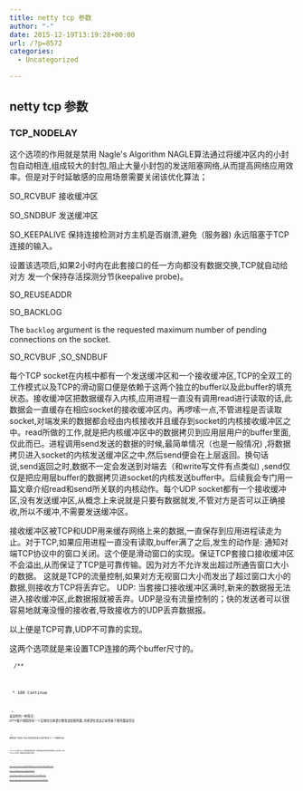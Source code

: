 ```yaml
---
title: netty tcp 参数
author: "-"
date: 2015-12-19T13:19:28+00:00
url: /?p=8572
categories:
  - Uncategorized

---
```

## netty tcp 参数
### TCP_NODELAY
这个选项的作用就是禁用 Nagle's Algorithm
NAGLE算法通过将缓冲区内的小封包自动相连,组成较大的封包,阻止大量小封包的发送阻塞网络,从而提高网络应用效率。但是对于时延敏感的应用场景需要关闭该优化算法；

SO_RCVBUF 接收缓冲区

SO_SNDBUF 发送缓冲区

SO_KEEPALIVE 保持连接检测对方主机是否崩溃,避免（服务器) 永远阻塞于TCP连接的输入。

设置该选项后,如果2小时内在此套接口的任一方向都没有数据交换,TCP就自动给对方 发一个保持存活探测分节(keepalive probe)。

SO_REUSEADDR


SO_BACKLOG

The `backlog` argument is the requested maximum number of pending connections on the socket.


SO_RCVBUF ,SO_SNDBUF

每个TCP socket在内核中都有一个发送缓冲区和一个接收缓冲区,TCP的全双工的工作模式以及TCP的滑动窗口便是依赖于这两个独立的buffer以及此buffer的填充状态。接收缓冲区把数据缓存入内核,应用进程一直没有调用read进行读取的话,此数据会一直缓存在相应socket的接收缓冲区内。再啰嗦一点,不管进程是否读取socket,对端发来的数据都会经由内核接收并且缓存到socket的内核接收缓冲区之中。read所做的工作,就是把内核缓冲区中的数据拷贝到应用层用户的buffer里面,仅此而已。进程调用send发送的数据的时候,最简单情况（也是一般情况) ,将数据拷贝进入socket的内核发送缓冲区之中,然后send便会在上层返回。换句话说,send返回之时,数据不一定会发送到对端去（和write写文件有点类似) ,send仅仅是把应用层buffer的数据拷贝进socket的内核发送buffer中。后续我会专门用一篇文章介绍read和send所关联的内核动作。每个UDP socket都有一个接收缓冲区,没有发送缓冲区,从概念上来说就是只要有数据就发,不管对方是否可以正确接收,所以不缓冲,不需要发送缓冲区。

接收缓冲区被TCP和UDP用来缓存网络上来的数据,一直保存到应用进程读走为止。对于TCP,如果应用进程一直没有读取,buffer满了之后,发生的动作是: 通知对端TCP协议中的窗口关闭。这个便是滑动窗口的实现。保证TCP套接口接收缓冲区不会溢出,从而保证了TCP是可靠传输。因为对方不允许发出超过所通告窗口大小的数据。 这就是TCP的流量控制,如果对方无视窗口大小而发出了超过窗口大小的数据,则接收方TCP将丢弃它。 UDP: 当套接口接收缓冲区满时,新来的数据报无法进入接收缓冲区,此数据报就被丢弃。UDP是没有流量控制的；快的发送者可以很容易地就淹没慢的接收者,导致接收方的UDP丢弃数据报。
  
以上便是TCP可靠,UDP不可靠的实现。
  
这两个选项就是来设置TCP连接的两个buffer尺寸的。



  <code class="js spaces"> <code class="js comments">/**


  <code class="js spaces">             <code class="js comments">* 100 Continue


  <code class="js spaces">             <code class="js comments">* 是这样的一种情况: HTTP客户端程序有一个实体的主体部分要发送给服务器,但希望在发送之前查看下服务器是否会


  <code class="js spaces">             <code class="js comments">* 接受这个实体,所以在发送实体之前先发送了一个携带100


  <code class="js spaces">             <code class="js comments">* Continue的Expect请求首部的请求。服务器在收到这样的请求后,应该用 100 Continue或一条错误码来进行响应。


  <code class="js spaces">             <code class="js comments">*/



http://www.cnblogs.com/qq78292959/archive/2013/01/18/2865926.html


http://elf8848.iteye.com/blog/1961192

http://blog.chinaunix.net/uid-29075379-id-3905006.html

http://blog.csdn.net/russell_tao/article/details/18711023